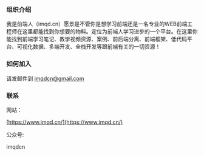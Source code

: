 ### 组织介绍

我是前端人（imqd.cn）愿景是不管你是想学习前端还是一名专业的WEB前端工程师在这里都能找到你想要的物料。定位为前端人学习进步的一个平台。在这里你能找到前端学习笔记、教学视频资源、案例、前后端分离、前端框架、低代码平台、可视化数据、多端开发、全栈开发等跟前端有关的一切资源！


### 如何加入

请发邮件到 imqdcn@gmail.com


### 联系

网站：

[https://www.imqd.cn/](https://www.imqd.cn/)

公众号:

imqdcn
